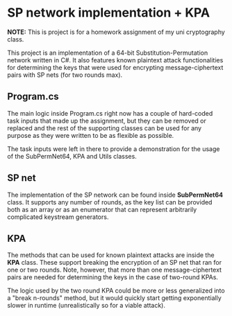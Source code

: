 # SP network implementation + KPA

**NOTE:** This is project is for a homework assignment of my uni cryptography class.

This project is an implementation of a 64-bit Substitution-Permutation network written in C#. It also features known plaintext attack functionalities for determining the keys that were used for encrypting message-ciphertext pairs with SP nets (for two rounds max).

## Program.cs

The main logic inside Program.cs right now has a couple of hard-coded task inputs that made up the assignment, but they can be removed or replaced and the rest of the supporting classes can be used for any purpose as they were written to be as flexible as possible.

The task inputs were left in there to provide a demonstration for the usage of the SubPermNet64, KPA and Utils classes.

## SP net

The implementation of the SP network can be found inside **SubPermNet64** class. It supports any number of rounds, as the key list can be provided both as an array or as an enumerator that can represent arbitrarily complicated keystream generators.

## KPA

The methods that can be used for known plaintext attacks are inside the **KPA** class. These support breaking the encryption of an SP net that ran for one or two rounds. Note, however, that more than one message-ciphertext pairs are needed for determining the keys in the case of two-round KPAs.

The logic used by the two round KPA could be more or less generalized into a "break n-rounds" method, but it would quickly start getting exponentially slower in runtime (unrealistically so for a viable attack).

